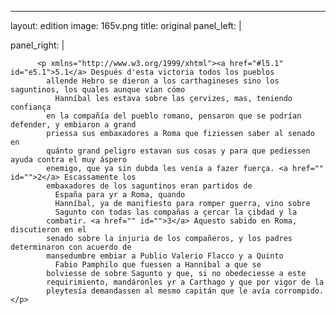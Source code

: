 <?xml version="1.0" encoding="UTF-8"?>
---
layout: edition
image: 165v.png 
title: original 
panel_left: | 

panel_right: |  
            
          <p xmlns="http://www.w3.org/1999/xhtml"><a href="#l5.1" id="e5.1">5.1</a> Después d'esta victoria todos los pueblos
            allende Hebro se dieron a los carthagineses sino los saguntinos, los quales aunque vían cómo
              Hanníbal les estava sobre las çervizes, mas, teniendo confiança
            en la compañía del pueblo romano, pensaron que se podrían defender, y embiaron a grand
            priessa sus embaxadores a Roma que fiziessen saber al senado en
            quánto grand peligro estavan sus cosas y para que pediessen ayuda contra el muy áspero
            enemigo, que ya sin dubda les venía a fazer fuerça. <a href="" id="">2</a> Escassamente los
            embaxadores de los saguntinos eran partidos de
              España para yr a Roma, quando
              Hanníbal, ya de manifiesto para romper guerra, vino sobre
              Sagunto con todas las compañas a çercar la çibdad y la
            combatir. <a href="" id="">3</a> Aquesto sabido en Roma, discutieron en el
            senado sobre la injuria de los compañeros, y los padres determinaron con acuerdo de
            mansedumbre embiar a Publio Valerio Flacco y a Quinto
              Fabio Pamphilo que fuessen a Hanníbal a que se
            bolviesse de sobre Sagunto y que, si no obedeciesse a este
            requirimiento, mandáronles yr a Carthago y que por vigor de la
            pleytesía demandassen al mesmo capitán que le avía corrompido.</p>
        
